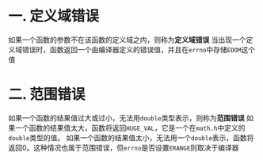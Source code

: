 # 一. 定义域错误
如果一个函数的参数不在该函数的定义域之内，则称为**定义域错误**
当出现一个定义域错误时，函数返回一个由编译器定义的错误值，并且在`errno`中存储`EDOM`这个值

# 二. 范围错误
如果一个函数的结果值过大或过小，无法用`double`类型表示，则称为**范围错误**
如果一个函数的结果值太大，函数将返回`HUGE_VAL`，它是一个在`math.h`中定义的`double`类型的值。
如果一个函数的结果值太小，无法用一个`double`表示，函数将返回0。这种情况也属于范围错误，但`errno`是否设置`ERANGE`则取决于编译器
